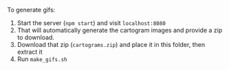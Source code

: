 To generate gifs:

1. Start the server (`npm start`) and visit `localhost:8080`
2. That will automatically generate the cartogram images and provide a zip to download.
3. Download that zip (`cartograms.zip`) and place it in this folder, then extract it
4. Run `make_gifs.sh`